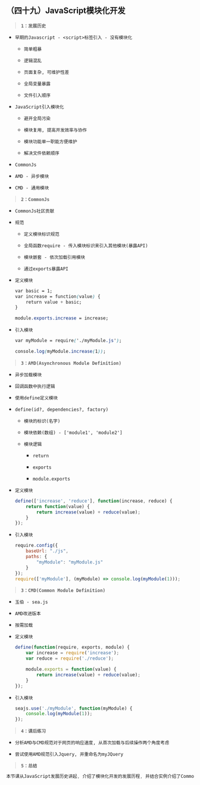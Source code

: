 ##  （四十九）JavaScript模块化开发
> **`1：发展历史`**

- `早期的Javascript - <script>标签引入 - 没有模块化`
    - `简单粗暴`

    - `逻辑混乱`

    - `页面复杂, 可维护性差`

    - `全局变量暴露`

    - `文件引入顺序`

- `JavaScript引入模块化`

    - `避开全局污染`

    - `模块复用, 提高开发效率与协作`

    - `模块功能单一职能方便维护`

    - `解决文件依赖顺序`

- `CommonJs`

- `AMD - 异步模块`

- `CMD - 通用模块`

> **`2：CommonJs`**

- `CommonJs社区贡献`

- `规范`
    - `定义模块标识规范`

    - `全局函数require - 传入模块标识来引入其他模块(暴露API)`

    - `模块嵌套 - 依次加载引用模块`

    - `通过exports暴露API`

- `定义模块`
    ```css
    var basic = 1;
    var increase = function(value) {
        return value + basic;
    }

    module.exports.increase = increase;
    ```

- `引入模块`
    ```css
    var myModule = require('./myModule.js');

    console.log(myModule.increase(1));
    ```

> **`3：AMD(Asynchronous Module Definition)`**

- `异步加载模块`

- `回调函数中执行逻辑`

- `使用define定义模块`

- `define(id?, dependencies?, factory)`
    - `模块的标识(名字)`

    - `模块依赖(数组) - ['module1', 'module2']`

    - `模块逻辑`
        - `return`

        - `exports`

        - `module.exports`

- `定义模块`
    ```javascript
    define(['increase', 'reduce'], function(increase, reduce) {
        return function(value) {
            return increase(value) + reduce(value);
        }
    });
    ```

- `引入模块`
    ```javascript
    require.config({
        baseUrl: "./js",
        paths: {
            "myModule": "myModule.js"
        }
    });
    require(['myModule'], (myModule) => console.log(myModule(1)));
    ```

> **`3：CMD(Common Module Definition)`**

- `玉伯 - sea.js`

- `AMD改进版本`

- `按需加载`

- `定义模块`
    ```javascript
    define(function(require, exports, module) {
        var increase = require('increase');
        var reduce = require('./reduce');

        module.exports = function(value) {
            return increase(value) + reduce(value);
        }
    });
    ```

- `引入模块`
    ```javascript
    seajs.use('./myModule', function(myModule) {
        console.log(myModule(1));
    });
    ```

> **`4：课后练习`**
- `分析AMD与CMD规范对于网页的响应速度, 从首次加载与后续操作两个角度考虑`

- `尝试使用AMD规范引入Jquery, 并重命名为myJQuery`

> **`5：总结`**
```css
本节课从JavaScript发展历史讲起, 介绍了模块化开发的发展历程, 并结合实例介绍了CommonJS、AMD、CMD三种规范的基本用法
```
